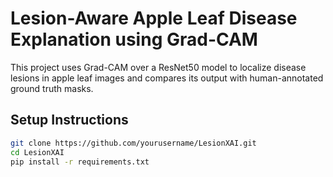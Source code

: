 # Lesion-Aware Apple Leaf Disease Explanation using Grad-CAM

This project uses Grad-CAM over a ResNet50 model to localize disease lesions in apple leaf images and compares its output with human-annotated ground truth masks.

##  Setup Instructions

```bash
git clone https://github.com/yourusername/LesionXAI.git
cd LesionXAI
pip install -r requirements.txt
